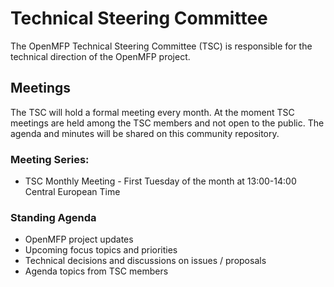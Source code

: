 # Technical Steering Committee 

The OpenMFP Technical Steering Committee (TSC) is responsible for the technical direction of the OpenMFP project. 

## Meetings

The TSC will hold a formal meeting every month. At the moment TSC meetings are held among the TSC members and not open to the public. The agenda and minutes will be shared on this community repository.

### Meeting Series:

- TSC Monthly Meeting - First Tuesday of the month at 13:00-14:00 Central European Time

### Standing Agenda

- OpenMFP project updates
- Upcoming focus topics and priorities
- Technical decisions and discussions on issues / proposals
- Agenda topics from TSC members

